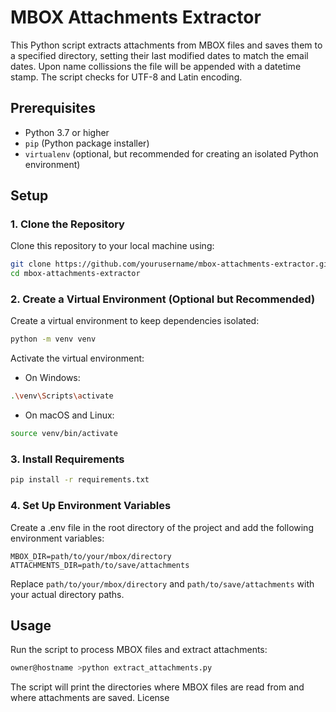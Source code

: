 # MBOX Attachments Extractor

This Python script extracts attachments from MBOX files and saves them to a specified directory, setting their last modified dates to match the email dates. Upon name collissions the file will be appended with a datetime stamp. The script checks for UTF-8 and Latin encoding.

## Prerequisites

- Python 3.7 or higher
- `pip` (Python package installer)
- `virtualenv` (optional, but recommended for creating an isolated Python environment)

## Setup

### 1. Clone the Repository

Clone this repository to your local machine using:

```sh
git clone https://github.com/yourusername/mbox-attachments-extractor.git
cd mbox-attachments-extractor
```

### 2. Create a Virtual Environment (Optional but Recommended)

Create a virtual environment to keep dependencies isolated:

```sh
python -m venv venv
```

Activate the virtual environment:

- On Windows:
```sh
.\venv\Scripts\activate
```
- On macOS and Linux:
```sh
source venv/bin/activate
```

### 3. Install Requirements
```sh
pip install -r requirements.txt
```

### 4. Set Up Environment Variables

Create a .env file in the root directory of the project and add the following environment variables:
```env
MBOX_DIR=path/to/your/mbox/directory
ATTACHMENTS_DIR=path/to/save/attachments
```

Replace `path/to/your/mbox/directory` and `path/to/save/attachments` with your actual directory paths.

## Usage
Run the script to process MBOX files and extract attachments:
```sh
owner@hostname >python extract_attachments.py
```
The script will print the directories where MBOX files are read from and where attachments are saved.
License



